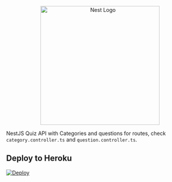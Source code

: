 <p align="center">
  <a href="http://nestjs.com/" target="blank"><img src="https://nestjs.com/img/logo_text.svg" width="320" alt="Nest Logo" /></a>
</p>

NestJS Quiz API with Categories and questions for routes, check `category.controller.ts` and `question.controller.ts`.


## Deploy to Heroku
[![Deploy](https://www.herokucdn.com/deploy/button.svg)](https://heroku.com/deploy?template=https://github.com/lohanidamodar/nest-quiz)
